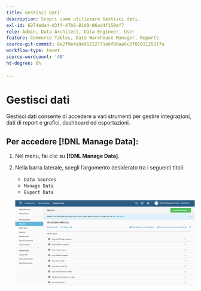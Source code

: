 ```yaml
---
title: Gestisci dati
description: Scopri come utilizzare Gestisci dati.
exl-id: 6274eda4-d3ff-47b6-81d9-06ad4f150ef7
role: Admin, Data Architect, Data Engineer, User
feature: Commerce Tables, Data Warehouse Manager, Reports
source-git-commit: 6e2f9e4a9e91212771e6f6baa8c2f8101125217a
workflow-type: tm+mt
source-wordcount: '48'
ht-degree: 0%

---
```


# Gestisci dati

Gestisci dati consente di accedere a vari strumenti per gestire integrazioni, dati di report e grafici, dashboard ed esportazioni.

## Per accedere [!DNL Manage Data]:

1. Nel menu, fai clic su **[!DNL Manage Data]**.

1. Nella barra laterale, scegli l’argomento desiderato tra i seguenti titoli:

   * `Data Sources`
   * `Manage Data`
   * `Export Data`

   ![Gestisci dati](../../assets/magento-bi-manage-data.png)<!--{: .zoom}-->
